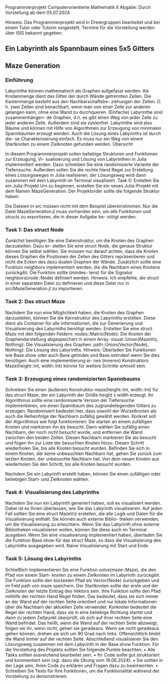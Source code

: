 
Programmierprojekt Computerorientierte Mathematik II
Abgabe: Durch Vorstellung ab dem 05.07.2024

Hinweis: Das Programmierprojekt wird in Dreiergruppen bearbeitet und bei
einem Tutor oder Tutorin vorgestellt. Termine für die Vorstellung werden über
ISIS bekannt gegeben.

## Ein Labyrinth als Spannbaum eines 5x5 Gitters
## Maze Generation
### Einführung

Labyrinthe können mathematisch als Graphen aufgefasst werden. Als Knotenmenge dient das
Gitter der durch Wände getrennten Zellen. Die Kantenmenge besteht aus den Nachbarschaftsbe-
ziehungen der Zellen. D. h. zwei Zellen sind benachbart, wenn man von einer Zelle zur anderen
gelangen kann, ohne eine Wand zu durchqueren. (Einfache) Labyrinthe sind zusammenhängen-
de Graphen, d.h. es gibt einen Weg von jeder Zelle zu jeder anderen Zelle. Außerdem sind sie
zyklenfrei. Labyrinthe sind also Bäume und können mit Hilfe von Algorithmen zur Erzeugung
von minimalen Spannbäumen erzeugt werden. Auch die Lösung eines Labyrinths ist durch die-
se Charakterisierung einfach. Es muss nur ein Weg von einem Startknoten zu einem Zielknoten
gefunden werden.
Übersicht

In diesem Programmierprojekt sollen beliebige Strukturen und Funktionen zur Erzeugung, Vi-
sualisierung und Lösung von Labyrinthen in Julia implementiert werden. Dazu schreiben Sie eine
randomisierte Variante der Tiefensuche. Außerdem sollen Sie die rechte Hand Regel zur Erstellung
eines Lösungsweges in Julia realisieren, der Lösungsweg wird dann zusammen mit dem Labyrinth
im Terminal visualisiert.
Task 0: Erstellen Sie ein Julia-Projekt
Um zu beginnen, erstellen Sie ein neues Julia-Projekt mit dem Namen MazeGeneration. Der
Projektorder sollte die folgende Struktur haben:

Die Dateien in src müssen nicht mit dem Beispiel übereinstimmen. Nur die Datei MazeGeneration.jl
muss vorhanden sein, um alle Funktionen und structs zu exportieren, die in dieser Aufgabe be-
nötigt werden.

### Task 1: Das struct Node
Zunächst benötigen Sie eine Datenstruktur, um die Knoten des Graphen darzustellen. Dazu er-
stellen Sie eine struct Node, die genaue Struktur können Sie selbst wählen. Sie müssen nur darauf
achten, dass die Knoten dieses Graphen die Positionen der Zellen des Gitters repräsentieren und
nicht die Ecken des dazu dualen Graphen der Wände. Zusätzlich sollte eine Funktion neighbors
implementiert werden, die die Nachbarn eines Knotens zurückgibt. Die Funktion sollte (mindes-
tens) für die Signatur neighbors(node::Node) definiert werden.
Hinweis: Ich empfehle, die struct in einer separaten Datei zu definieren und
diese Datei nur in src/MazeGeneration.jl zu importieren.

### Task 2: Das struct Maze
Nachdem Sie nun eine Möglichkeit haben, die Knoten des Graphen darzustellen, können Sie die
Kernstruktur des Labyrinths erstellen. Diese dient als Container für alle Informationen, die zur
Generierung und Visualisierung des Labyrinths benötigt werden. Erstellen Sie eine struct Maze
mit den folgenden Feldern:
nodes::Matrix{Node}: Die Knoten der Graphendarstellung abgespeichert in einem Array.
visual::Union{MazeViz, Nothing}: Die Visualisierung des Graphen.
path::Union{Vector{Node}, Nothing}: Die Lösung des Labyrinths.
Hinweis: Überladen Sie Funktionen wie Base.show oder auch Base.getindex
und Base.setindex! wenn Sie dies benötigen. Auch eine implementierung ei-
nes (inneren) Konstruktors Maze(height::Int, width::Int) könnte für weitere
Schritte sinnvoll sein.

### Task 3: Erzeugung eines randomizierten Spannbaums
Schreiben Sie einen (äußeren) Konstruktor maze(height::Int, width::Int) für das struct Maze,
der ein Labyrinth der Größe height x width erzeugt. Ihr Algorithmus sollte eine randomisierte
Version der Tiefensuche implementieren, um einen Spannbaum des zugrundeliegenden Gitters zu
erzeugen. Randomisiert bedeutet hier, dass sowohl der Wurzelknoten als auch die Reihenfolge der
Nachbarn zufällig gewählt werden.
Konkret soll der Algorithmus wie folgt funktionieren:
Sie starten an einem zufälligen Knoten und markieren ihn als besucht. Dann wählen Sie zufällig
einen Nachbarn, der noch nicht besucht wurde, und entfernen die Wand zwischen den beiden
Zellen. Diesen Nachbarn markieren Sie als besucht und fügen ihn zur Liste der besuchten Knoten
hinzu. Diesen Schritt wiederholen Sie, bis alle Knoten besucht wurden. Befinden Sie sich in
einem Knoten, der keine unbesuchten Nachbarn hat, gehen Sie zurück zum letzten Knoten, der
unbesuchte Nachbarn hat. Von dem neuen Knoten aus wiederholen Sie den Schritt, bis alle Knoten
besucht wurden.

Nachdem Sie ein Labyrinth erstellt haben, können Sie einen zufälligen oder beliebigen Start- und
Zielknoten wählen.

### Task 4: Visualisierung des Labyrinths
Nachdem Sie nun ein Labyrinth generiert haben, soll es visualisiert werden. Dabei ist es Ihnen
überlassen, wie Sie das Labyrinth visualisieren. Auf jeden Fall sollten Sie eine struct MazeViz
erstellen, die alle Logik und Daten für die Visualisierung enthält. Sie können auch externe Biblio-
theken verwenden, um die Visualisierung zu erleichtern. Wenn Sie das Labyrinth ohne externe
Bibliotheken visualisieren wollen, können Sie diese auch im Terminal ausgeben. Wenn Sie eine
visualisierung implementiert haben, überladen Sie die Funktion Base.show für das struct Maze, so
dass die Visualisierung des Labyrinths ausgegeben wird.
Naive Visualisierung mit Start und Ende

### Task 5: Lösung des Labyrinths
Schließlich implementieren Sie eine Funktion solve(maze::Maze), die den Pfad von einem Start-
knoten zu einem Zielknoten im Labyrinth zurückgibt. Die Funktion sollte den kürzesten Pfad als
Vector{Node} zurückgeben und im Feld path von maze speichern. Der Startknoten sollte der erste
und der Zielknoten der letzte Eintrag des Vektors sein. Ihre Funktion sollte den Pfad mithilfe der
rechten Hand Regel finden. Das bedeutet, dass sie sich immer an der Wand auf der rechten Seite
orientiert und nur lokale Informationen über die Nachbarn der aktuellen Zelle verwendet.
Konkreter bedeutet die Regel der rechten Hand, dass sie in eine beliebige Richtung startet und
dann zu jedem Zeitpunkt überprüft, ob sich auf ihrer rechten Seite eine Wand befindet. Das heißt,
wenn die Wand auf der rechten Seite abzweigt, folgen sie ihr, wenn nicht, gehen sie geradeaus.
Wenn sie nicht geradeaus gehen können, drehen sie sich um 90 Grad nach links. Offensichtlich
bleibt die Wand immer auf der rechten Seite. Abschließend visualisieren Sie den Lösungsweg
zusammen mit dem Labyrinth in der Base.show Funktion.
Für die Vorstellung des Projekts sollten Sie folgende Punkte beachten:
• Alle Tasks sollten ausreichend bearbeitet sein.
• Ihr Code sollte gut strukturiert und kommentiert sein (vgl. dazu die Übung vom 19.06.2024).
• Sie sollten in der Lage sein, Ihren Code zu erklären und Fragen dazu zu beantworten.
• Schreiben Sie Tests für Ihre Funktionen, um die Funktionalität während der Vorstellung zu
demonstrieren.
